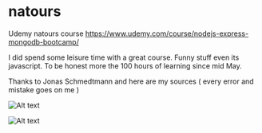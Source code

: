 # natours

Udemy natours course
https://www.udemy.com/course/nodejs-express-mongodb-bootcamp/

I did spend some leisure time with a great course. Funny stuff even its javascript.
To be honest more the 100 hours of learning since mid May.

Thanks to Jonas Schmedtmann and here are my sources ( every error and mistake goes on me )

![Alt text](public/img/screencapture-localhost-8000-2023-07-22-22_15_40.png)

![Alt text](public/img/screencapture-localhost-8000-tour-the-forest-hiker-2023-07-22-22_16_07.png)
